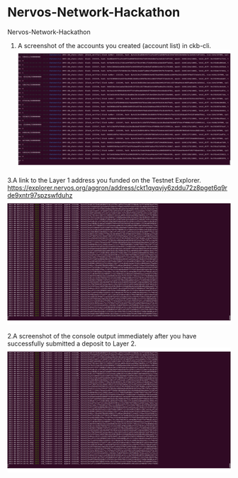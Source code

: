 # Nervos-Network-Hackathon
Nervos-Network-Hackathon

1. A screenshot of the accounts you created (account list) in ckb-cli.
![alt text](https://github.com/sunydev/Nervos-Network-Hackathon/blob/main/node.png?raw=true)

3.A link to the Layer 1 address you funded on the Testnet Explorer.
https://explorer.nervos.org/aggron/address/ckt1qyqvjy6zddu72z8pget6q9rde9xntr97spzswfduhz
 ![alt text](https://github.com/sunydev/Nervos-Network-Hackathon/blob/main/indexer.png?raw=true)

2.A screenshot of the console output immediately after you have successfully submitted a deposit to Layer 2.
 ![alt text](https://github.com/sunydev/Nervos-Network-Hackathon/blob/main/indexer.png?raw=true)
 

